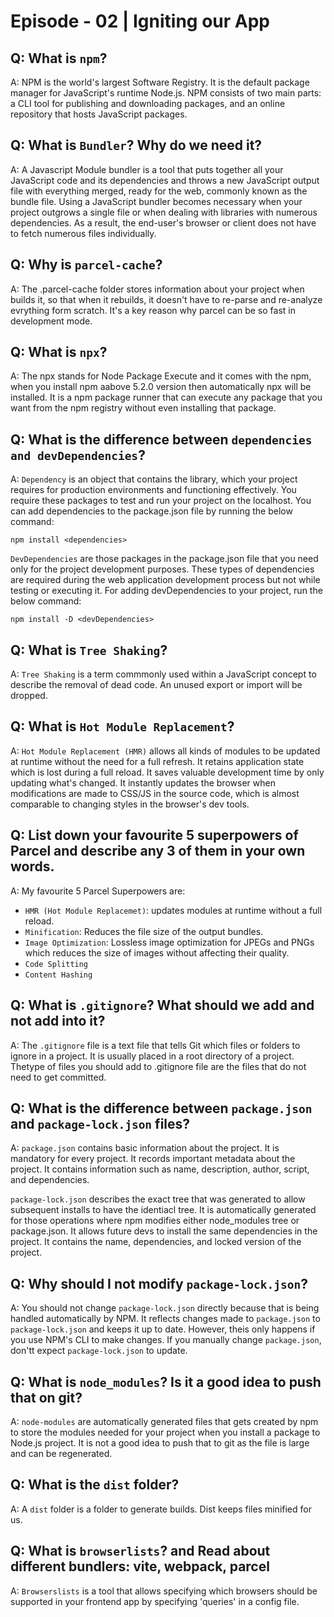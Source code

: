 # Episode - 02 | Igniting our App

## Q: What is `npm`?
A: NPM is the world's largest Software Registry. It is the default package manager for JavaScript's runtime Node.js. NPM consists of two main parts: a CLI tool for publishing and downloading packages, and an online repository that hosts JavaScript packages.

## Q: What is `Bundler`? Why do we need it?
A: A Javascript Module bundler is a tool that puts together all your JavaScript code and its dependencies and throws a new JavaScript output file with everything merged, ready for the web, commonly known as the bundle file. 
Using a JavaScript bundler becomes necessary when your project outgrows a single file or when dealing with libraries with numerous dependencies. As a result, the end-user's browser or client does not have to fetch numerous files individually.

## Q: Why is `parcel-cache`?
A: The .parcel-cache folder stores information about your project when builds it, so that when it rebuilds, it doesn't have to re-parse and re-analyze evrything form scratch. It's a key reason why parcel can be so fast in development mode.

## Q: What is `npx`?
A: The npx stands for Node Package Execute and it comes with the npm, when you install npm aabove 5.2.0 version then automatically npx will be installed. It is a  npm package runner that can execute any package that you want from the npm registry without even installing that package.

## Q: What is the difference between `dependencies and devDependencies`?
A: `Dependency` is an object that contains the library, which your project requires for production environments and functioning effectively. You require these packages to test and run your project on the localhost. You can add dependencies to the package.json file by running the below command:
``` 
npm install <dependencies>
```
`DevDependencies` are those packages in the package.json file that you need only for the project development purposes. These types of dependencies are required during the web application development process but not while testing or executing it. For adding devDependencies to your project, run the  below command:
```
npm install -D <devDependencies>
```

## Q: What is `Tree Shaking`?
A: `Tree Shaking` is a term commmonly used within a JavaScript concept to describe the removal of dead code. An unused export or import will be dropped.

## Q: What is `Hot Module Replacement`?
A: `Hot Module Replacement (HMR)` allows all kinds of modules to be updated at runtime without the need for a full refresh. It retains application state which is lost during a full reload. It saves valuable development time by only updating what's changed. It instantly updates the browser when modifications are made to CSS/JS in the source code, which is almost comparable to changing styles in the browser's dev tools. 

## Q: List down your favourite 5 superpowers of Parcel and describe any 3 of them in your own words.
A: My favourite 5 Parcel Superpowers are:
- `HMR (Hot Module Replacemet)`: updates modules at runtime without a full reload.
- `Minification`: Reduces the file size of the output bundles.
- `Image Optimization`: Lossless image optimization for JPEGs and PNGs which reduces the size of images without affecting their quality. 
- `Code Splitting`
- `Content Hashing`

## Q: What is `.gitignore`? What should we add and not add into it?
A: The `.gitignore` file is a text file that tells Git which files or folders to ignore in a project. It is usually placed in a root directory of a project. Thetype of files you should add to .gitignore file are the files that do not need to get committed.

## Q: What is the difference between `package.json` and `package-lock.json` files?
A: `package.json` contains basic information about the project. It is mandatory for every project. It records important metadata about the project. It contains information such as name, description, author, script, and dependencies.

`package-lock.json` describes the exact tree that was generated to allow subsequent installs to have the identiacl tree. It is automatically generated for those operations where npm modifies either node_modules tree or package.json. It allows future devs to install the same dependencies in the project. It contains the name, dependencies, and locked  version of the project. 

## Q: Why should I not modify `package-lock.json`?
A: You should not change `package-lock.json` directly because that is being handled automatically by NPM. It reflects changes made to `package.json` to `package-lock.json` and keeps it up to date. However, theis only happens if you use NPM's CLI to make changes. If you manually change `package.json`, don'tt expect `package-lock.json` to update. 

## Q: What is `node_modules`? Is it a good idea to push that on git?
A: `node-modules` are automatically generated files that gets created by npm to store the modules needed for your project when you install a package to Node.js project. 
It is not a good idea to push that to git as the file is large and can be regenerated.  

## Q: What is the `dist` folder?
A: A `dist` folder is a folder to generate builds. Dist keeps files minified for us.  

## Q: What is `browserlists`? and Read about different bundlers: vite, webpack, parcel
A: `Browserslists` is a tool that allows specifying which browsers should be supported in your frontend app by specifying 'queries' in a config file.
